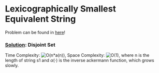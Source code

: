 # Lexicographically Smallest Equivalent String

Problem can be found in [here](https://leetcode.com/problems/lexicographically-smallest-equivalent-string/)!

### [Solution](/Union%20Find/1061-LexicographicallySmallestEquivalentString/solution.py): Disjoint Set

Time Complexity: ![O(n*a(n))](<https://latex.codecogs.com/svg.image?\inline&space;O(n\cdot&space;\alpha&space;(n))>), Space Complexity: ![O(1)](<https://latex.codecogs.com/svg.image?\inline&space;O(1)>), where n is the length of string s1 and $\alpha(\cdot)$ is the inverse ackermann function, which grows slowly.
